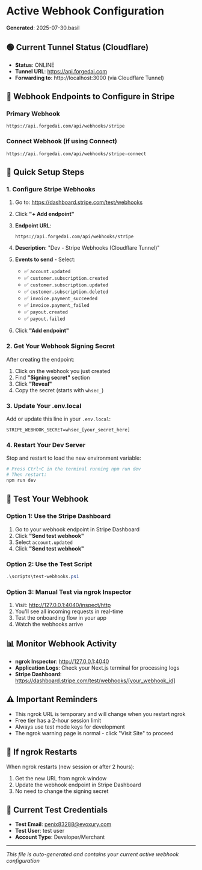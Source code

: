 # Active Webhook Configuration
**Generated**: 2025-07-30.basil

## 🟢 Current Tunnel Status (Cloudflare)
- **Status**: ONLINE
- **Tunnel URL**: https://api.forgedai.com
- **Forwarding to**: http://localhost:3000 (via Cloudflare Tunnel)

## 📌 Webhook Endpoints to Configure in Stripe

### Primary Webhook
```
https://api.forgedai.com/api/webhooks/stripe
```

### Connect Webhook (if using Connect)
```
https://api.forgedai.com/api/webhooks/stripe-connect
```

## 🔧 Quick Setup Steps

### 1. Configure Stripe Webhooks

1. Go to: https://dashboard.stripe.com/test/webhooks
2. Click **"+ Add endpoint"**
3. **Endpoint URL**: 
   ```
   https://api.forgedai.com/api/webhooks/stripe
   ```
4. **Description**: "Dev - Stripe Webhooks (Cloudflare Tunnel)"
5. **Events to send** - Select:
   - ✅ `account.updated`
   - ✅ `customer.subscription.created`
   - ✅ `customer.subscription.updated`  
   - ✅ `customer.subscription.deleted`
   - ✅ `invoice.payment_succeeded`
   - ✅ `invoice.payment_failed`
   - ✅ `payout.created`
   - ✅ `payout.failed`

6. Click **"Add endpoint"**

### 2. Get Your Webhook Signing Secret

After creating the endpoint:
1. Click on the webhook you just created
2. Find **"Signing secret"** section
3. Click **"Reveal"**
4. Copy the secret (starts with `whsec_`)

### 3. Update Your .env.local

Add or update this line in your `.env.local`:
```env
STRIPE_WEBHOOK_SECRET=whsec_[your_secret_here]
```

### 4. Restart Your Dev Server

Stop and restart to load the new environment variable:
```bash
# Press Ctrl+C in the terminal running npm run dev
# Then restart:
npm run dev
```

## 🧪 Test Your Webhook

### Option 1: Use the Stripe Dashboard
1. Go to your webhook endpoint in Stripe Dashboard
2. Click **"Send test webhook"**
3. Select `account.updated` 
4. Click **"Send test webhook"**

### Option 2: Use the Test Script
```powershell
.\scripts\test-webhooks.ps1
```

### Option 3: Manual Test via ngrok Inspector
1. Visit: http://127.0.0.1:4040/inspect/http
2. You'll see all incoming requests in real-time
3. Test the onboarding flow in your app
4. Watch the webhooks arrive

## 📊 Monitor Webhook Activity

- **ngrok Inspector**: http://127.0.0.1:4040
- **Application Logs**: Check your Next.js terminal for processing logs
- **Stripe Dashboard**: https://dashboard.stripe.com/test/webhooks/[your_webhook_id]

## ⚠️ Important Reminders

- This ngrok URL is temporary and will change when you restart ngrok
- Free tier has a 2-hour session limit
- Always use test mode keys for development
- The ngrok warning page is normal - click "Visit Site" to proceed

## 🔄 If ngrok Restarts

When ngrok restarts (new session or after 2 hours):
1. Get the new URL from ngrok window
2. Update the webhook endpoint in Stripe Dashboard
3. No need to change the signing secret

## 📝 Current Test Credentials
- **Test Email**: penix83288@evoxury.com
- **Test User**: test user
- **Account Type**: Developer/Merchant

---
*This file is auto-generated and contains your current active webhook configuration*
